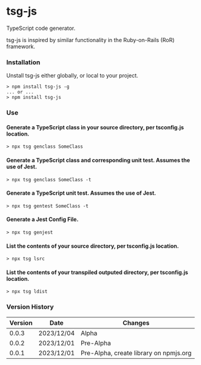 # tsg-js

TypeScript code generator.

tsg-js is inspired by similar functionality in the Ruby-on-Rails (RoR) framework.

### Installation

Unstall tsg-js either globally, or local to your project.

```
> npm install tsg-js -g
... or ...
> npm install tsg-js
```

### Use

#### Generate a TypeScript class in your source directory, per tsconfig.js location.

```
> npx tsg genclass SomeClass
```

#### Generate a TypeScript class and corresponding unit test.  Assumes the use of Jest.

```
> npx tsg genclass SomeClass -t
```

#### Generate a TypeScript unit test.  Assumes the use of Jest.

```
> npx tsg gentest SomeClass -t
```

#### Generate a Jest Config File.

```
> npx tsg genjest
```

#### List the contents of your source directory, per tsconfig.js location.

```
> npx tsg lsrc
```

#### List the contents of your transpiled outputed directory, per tsconfig.js location.

```
> npx tsg ldist
```

### Version History

| Version |    Date    | Changes                                                         |
| ------- | ---------- | --------------------------------------------------------------- |
|  0.0.3  | 2023/12/04 | Alpha                                                       |
|  0.0.2  | 2023/12/01 | Pre-Alpha                                                       |
|  0.0.1  | 2023/12/01 | Pre-Alpha, create library on npmjs.org                          |
